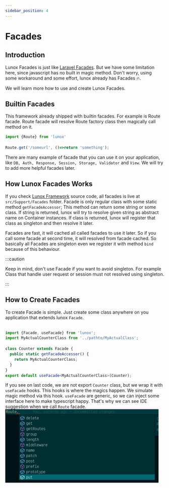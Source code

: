 ```yaml
---
sidebar_position: 4
---
```


# Facades
## Introduction
Lunox Facades is just like [Laravel Facades](https://laravel.com/docs/8.x/facades). But we have some limitation here, since javascript has no built in magic method. Don't worry, using some workaround and some effort, lunox already has Facades :fire:. 

We will learn more how to use and create Lunox Facades.

## Builtin Facades
This framework already shipped with builtin facades. For example is Route facade. Route facade will resolve Route factory class then magically call method on it.

```ts
import {Route} from 'lunox'

Route.get('/someurl', ()=>return 'something');
```
There are many example of facade that you can use it on your application, like `DB, Auth, Response, Session, Storage, Validator` and `View`. We will try to add more helpful facades later.
## How Lunox Facades Works
If you check [Lunox Framework](https://github.com/kodepandai/lunox-framework) source code, all facades is live at `src/Support/Facades` folder. Facade is only regular class with some static method `getFacadeAccessor`; This method can return some string or some class. If string is returned, lunox will try to resolve given string as abstract name on Container instances. If class is returned, lunox will register that class as singleton and then resolve it later. 

Facades are fast, it will cached all called facades to use it later. So if you call some facade at second time, it will resolved from facade cached. So basically all Facades are singleton even we register it with method `bind` because of this behaviour. 

:::caution

Keep in mind, don't use Facade if you want to avoid singleton. For example Class that handle user request or session must not resolved using singleton.

:::

## How to Create Facades
To create Facade is simple. Just create some class anywhere on you application that extends lunox `Facade`.
```ts

import {Facade, useFacade} from 'lunox';
import MyActualCounterClass from '../pathto/MyActualClass';

class Counter extends Facade {
  public static getFacadeAccessor() {
    return MyActualCounterClass;
  }
}
export default useFacade<MyActualCounterClass>(Counter);
```
If you see on last code, we are not export `Counter` class, but we wrap it with `useFacade` hooks. This hooks is where the magics happen. We simulate magic method via this hook. `useFacade` are generic, so we can inject some interface here to make typescript happy. That's why we can see IDE suggestion when we call `Route` facade.
![Facade auto resolve actual instance](./facade.png "Facade auto resolve actual instance")